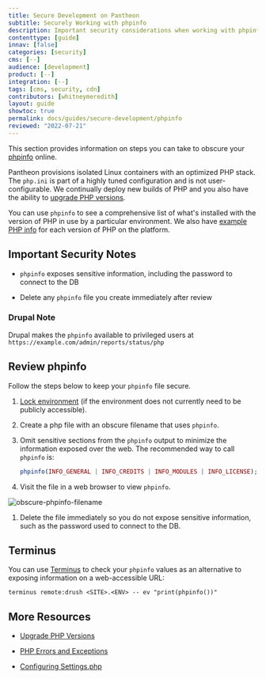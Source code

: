 ```yaml
---
title: Secure Development on Pantheon
subtitle: Securely Working with phpinfo
description: Important security considerations when working with phpinfo on your Pantheon Drupal site.
contenttype: [guide]
innav: [false]
categories: [security]
cms: [--]
audience: [development]
product: [--]
integration: [--]
tags: [cms, security, cdn]
contributors: [whitneymeredith]
layout: guide
showtoc: true
permalink: docs/guides/secure-development/phpinfo
reviewed: "2022-07-21"
---
```


This section provides information on steps you can take to obscure your [phpinfo](https://secure.php.net/manual/en/function.phpinfo.php) online.

Pantheon provisions isolated Linux containers with an optimized PHP stack. The `php.ini` is part of a highly tuned configuration and is not user-configurable. We continually deploy new builds of PHP and you also have the ability to [upgrade PHP versions](/guides/php/php-versions).

You can use `phpinfo` to see a comprehensive list of what's installed with the version of PHP in use by a particular environment. We also have [example PHP info](/guides/php/php-versions/#available-php-versions) for each version of PHP on the platform.

## Important Security Notes

- `phpinfo` exposes sensitive information, including the password to connect to the DB

- Delete any `phpinfo` file you create immediately after review

### Drupal Note

Drupal makes the `phpinfo` available to privileged users at `https://example.com/admin/reports/status/php`

## Review phpinfo

Follow the steps below to keep your `phpinfo` file secure.

1. [Lock environment](/guides/secure-development/security-tool) (if the environment does not currently need to be publicly accessible).

1. Create a php file with an obscure filename that uses `phpinfo`.

1. Omit sensitive sections from the `phpinfo` output to minimize the information exposed over the web. The recommended way to call `phpinfo` is:

   ```php
   phpinfo(INFO_GENERAL | INFO_CREDITS | INFO_MODULES | INFO_LICENSE);
   ```

1. Visit the file in a web browser to view `phpinfo`.

  ![obscure-phpinfo-filename](../../../images/obscure-phpinfo-delete-immediately.png)

1. Delete the file immediately so you do not expose sensitive information, such as the password used to connect to the DB.

## Terminus

You can use [Terminus](/terminus) to check your `phpinfo` values as an alternative to exposing information on a web-accessible URL:

```bash{promptUser: user}
terminus remote:drush <SITE>.<ENV> -- ev "print(phpinfo())"
```

## More Resources

- [Upgrade PHP Versions](/guides/php/php-versions)

- [PHP Errors and Exceptions](/guides/php/php-errors)

- [Configuring Settings.php](/guides/php/settings-php)
